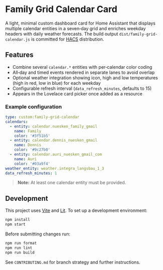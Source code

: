 # Family Grid Calendar Card

A light, minimal custom dashboard card for Home Assistant that displays multiple
calendar entities in a seven‑day grid and enriches weekday headers with daily
weather forecasts. The build output `dist/family-grid-calendar.js` is committed
for [HACS](https://hacs.xyz/) distribution.

## Features

- Combine several `calendar.*` entities with per‑calendar color coding
- All‑day and timed events rendered in separate lanes to avoid overlap
- Optional weather integration showing icon, high and low temperatures (high in
  red, low in blue) for each weekday
- Configurable refresh interval (`data_refresh_minutes`, defaults to 15)
- Appears in the Lovelace card picker once added as a resource

### Example configuration

```yaml
type: custom:family-grid-calendar
calendars:
  - entity: calendar.nuesken_family_gmail
    name: Family
    color: '#3f51b5'
  - entity: calendar.dennis_nuesken_gmail
    name: Dennis
    color: '#9c27b0'
  - entity: calendar.auri_nuesken_gmail_com
    name: Auri
    color: '#03a9f4'
weather_entity: weather.integra_langsbau_1_3
data_refresh_minutes: 1
```

> **Note:** At least one calendar entity must be provided.

## Development

This project uses [Vite](https://vitejs.dev/) and [Lit](https://lit.dev/).
To set up a development environment:

```bash
npm install
npm start
```

Before submitting changes run:

```bash
npm run format
npm run lint
npm run build
```

See `CONTRIBUTING.md` for branch strategy and further instructions.
